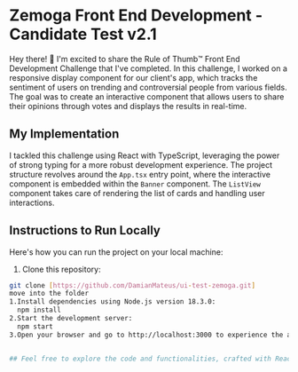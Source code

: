 # Zemoga Front End Development - Candidate Test v2.1

Hey there! 👋 I'm excited to share the Rule of Thumb™️ Front End Development Challenge that I've completed. In this challenge, I worked on a responsive display component for our client's app, which tracks the sentiment of users on trending and controversial people from various fields. The goal was to create an interactive component that allows users to share their opinions through votes and displays the results in real-time.

## My Implementation

I tackled this challenge using React with TypeScript, leveraging the power of strong typing for a more robust development experience. The project structure revolves around the `App.tsx` entry point, where the interactive component is embedded within the `Banner` component. The `ListView` component takes care of rendering the list of cards and handling user interactions.

## Instructions to Run Locally

Here's how you can run the project on your local machine:

1. Clone this repository:

```bash
git clone [https://github.com/DamianMateus/ui-test-zemoga.git]
move into the folder
1.Install dependencies using Node.js version 18.3.0:
  npm install
2.Start the development server:
  npm start
3.Open your browser and go to http://localhost:3000 to experience the app.


## Feel free to explore the code and functionalities, crafted with React, TypeScript, and pure CSS. Happy coding! 🚀